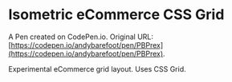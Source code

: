 # Isometric eCommerce CSS Grid

A Pen created on CodePen.io. Original URL: [https://codepen.io/andybarefoot/pen/PBPrex](https://codepen.io/andybarefoot/pen/PBPrex).

Experimental eCommerce grid layout.
Uses CSS Grid.

